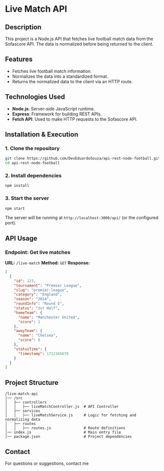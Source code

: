 # Live Match API

## Description
This project is a Node.js API that fetches live football match data from the Sofascore API. The data is normalized before being returned to the client.

## Features
- Fetches live football match information.
- Normalizes the data into a standardized format.
- Returns the normalized data to the client via an HTTP route.

## Technologies Used
- **Node.js**: Server-side JavaScript runtime.
- **Express**: Framework for building REST APIs.
- **Fetch API**: Used to make HTTP requests to the Sofascore API.

## Installation & Execution
### 1. Clone the repository
```sh
git clone https://github.com/DevEduardoSouza/api-rest-node-football.git
cd api-rest-node-football
```

### 2. Install dependencies
```sh
npm install
```

### 3. Start the server
```sh
npm start
```

The server will be running at `http://localhost:3000/api/` (or the configured port).

## API Usage
### **Endpoint: Get live matches**
**URL:** `/live-match`
**Method:** `GET`
**Response:**
```json
[
  {
    "id": 123,
    "tournament": "Premier League",
    "slug": "premier-league",
    "category": "England",
    "season": "2024",
    "roundInfo": "Round 5",
    "status": "1st Half",
    "homeTeam": {
      "name": "Manchester United",
      "score": 1
    },
    "awayTeam": {
      "name": "Chelsea",
      "score": 0
    },
    "statusTime": {
      "timestamp": 1712345678
    }
  }
]
```

## Project Structure
```
/live-match-api
│── /src
│   ├── controllers
│   │   ├── liveMatchController.js  # API Controller
│   ├── services
│   │   ├── liveMatchService.js     # Logic for fetching and normalizing data
│   ├── routes
│   │   ├── routes.js               # Route definitions
│── index.js                        # Main entry file
│── package.json                    # Project dependencies
```

## Contact
For questions or suggestions, contact me

